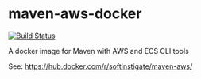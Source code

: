 # maven-aws-docker

[![Build Status](https://travis-ci.org/SoftInstigate/maven-aws-docker.svg?branch=master)](https://travis-ci.org/SoftInstigate/maven-aws-docker)

A docker image for Maven with AWS and ECS CLI tools

See: https://hub.docker.com/r/softinstigate/maven-aws/
